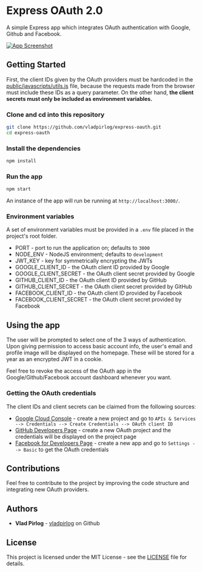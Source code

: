 # Express OAuth 2.0

A simple Express app which integrates OAuth authentication with Google, Github and Facebook.

[![App Screenshot](https://res.cloudinary.com/dpcyf1brrl/image/upload/c_scale,w_960/v1595692652/screenshots/express-oauth_rnxdlb.png)](https://res.cloudinary.com/dpcyf1brrl/image/upload/c_scale,w_960/v1595692652/screenshots/express-oauth_rnxdlb.png)

## Getting Started

First, the client IDs given by the OAuth providers must be hardcoded in
the [public/javascripts/utils.js](public/javascripts/utils.js) file, because the requests made from the browser must include these IDs as a query parameter. On the other hand, **the client secrets must only be included as environment variables.**

### Clone and cd into this repository

```bash
git clone https://github.com/vladpirlog/express-oauth.git
cd express-oauth
```

### Install the dependencies

```bash
npm install
```

### Run the app

```bash
npm start
```

An instance of the app will run be running at `http://localhost:3000/`.

### Environment variables

A set of environment variables must be provided in a `.env` file placed in the project's root folder.

* PORT - port to run the application on; defaults to `3000`
* NODE_ENV - NodeJS environment; defaults to `development`
* JWT_KEY - key for symmetrically encrypting the JWTs
* GOOGLE_CLIENT_ID - the OAuth client ID provided by Google
* GOOGLE_CLIENT_SECRET - the OAuth client secret provided by Google
* GITHUB_CLIENT_ID - the OAuth client ID provided by GitHub
* GITHUB_CLIENT_SECRET - the OAuth client secret provided by GitHub
* FACEBOOK_CLIENT_ID - the OAuth client ID provided by Facebook
* FACEBOOK_CLIENT_SECRET - the OAuth client secret provided by Facebook

## Using the app

The user will be prompted to select one of the 3 ways of authentication. Upon giving permission to access basic account info, the user's email and profile image will be displayed on the homepage. These will be stored for a year as an encrypted JWT in a cookie.

Feel free to revoke the access of the OAuth app in the Google/Github/Facebook account dashboard whenever you want.

### Getting the OAuth credentials

The client IDs and client secrets can be claimed from the following sources:

* [Google Cloud Console](https://console.cloud.google.com/) - create a new project and go to `APIs & Services --> Credentials --> Create Credentials --> OAuth client ID`
* [GitHub Developers Page](https://github.com/settings/developers) - create a new OAuth project and the credentials will be displayed on the project page
* [Facebook for Developers Page](https://developers.facebook.com/apps/) - create a new app and go to `Settings --> Basic` to get the OAuth credentials

## Contributions

Feel free to contribute to the project by improving the code structure and integrating new OAuth providers.

## Authors

* **Vlad Pirlog** - [vladpirlog](https://github.com/vladpirlog) on Github

## License

This project is licensed under the MIT License - see the [LICENSE](LICENSE) file for details.
